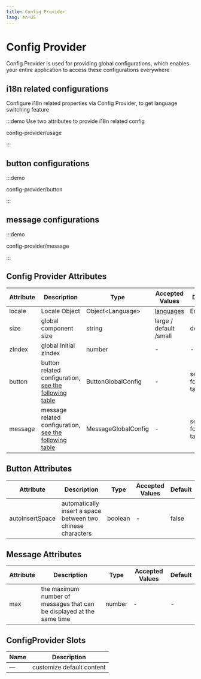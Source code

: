 ```yaml
---
title: Config Provider
lang: en-US
---
```


# Config Provider

Config Provider is used for providing global configurations, which enables your entire application to access these configurations everywhere

## i18n related configurations

Configure i18n related properties via Config Provider, to get language switching feature

:::demo Use two attributes to provide i18n related config

config-provider/usage

:::

## button configurations

:::demo

config-provider/button

:::

## message configurations

:::demo

config-provider/message

:::

## Config Provider Attributes

| Attribute | Description                                                                 | Type               | Accepted Values                                                                         | Default                 |
| --------- | --------------------------------------------------------------------------- | ------------------ | --------------------------------------------------------------------------------------- | ----------------------- |
| locale    | Locale Object                                                               | Object\<Language\> | [languages](https://github.com/element-plus/element-plus/tree/dev/packages/locale/lang) | English                 |
| size      | global component size                                                       | string             | large / default /small                                                                  | default                 |
| zIndex    | global Initial zIndex                                                       | number             | -                                                                                       | -                       |
| button    | button related configuration, [see the following table](#button-attributes) | ButtonGlobalConfig | -                                                                                       | see the following table |
| message   | message related configuration, [see the following table](#message-attributes) | MessageGlobalConfig | -                                                                                    | see the following table |


## Button Attributes

| Attribute       | Description                                                 | Type    | Accepted Values | Default |
| --------------- | ----------------------------------------------------------- | ------- | --------------- | ------- |
| autoInsertSpace | automatically insert a space between two chinese characters | boolean | -               | false   |

## Message Attributes

| Attribute | Description                                                           | Type   | Accepted Values | Default |
| --------- | --------------------------------------------------------------------- | ------ | --------------- | ------- |
| max       | the maximum number of messages that can be displayed at the same time | number | -               | -       |

## ConfigProvider Slots

| Name | Description               |
| ---- | ------------------------- |
| —    | customize default content |
